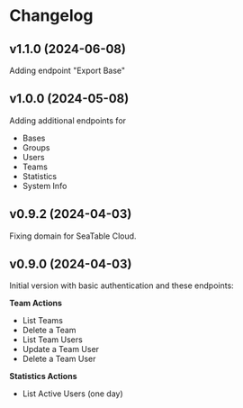 # Changelog

## v1.1.0 (2024-06-08)

Adding endpoint "Export Base"

## v1.0.0 (2024-05-08)

Adding additional endpoints for

- Bases
- Groups
- Users
- Teams
- Statistics
- System Info

## v0.9.2 (2024-04-03)

Fixing domain for SeaTable Cloud.

## v0.9.0 (2024-04-03)

Initial version with basic authentication and these endpoints:

**Team Actions**

- List Teams
- Delete a Team
- List Team Users
- Update a Team User
- Delete a Team User

**Statistics Actions**

- List Active Users (one day)
